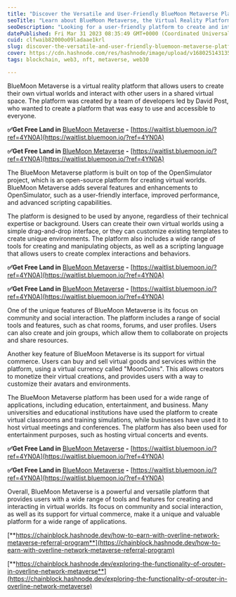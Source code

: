 ```yaml
---
title: "Discover the Versatile and User-Friendly BlueMoon Metaverse Platform for Creating Virtual Worlds"
seoTitle: "Learn about BlueMoon Metaverse, the Virtual Reality Platform with a Fo"
seoDescription: "Looking for a user-friendly platform to create and interact in virtual worlds? Check out BlueMoon Metaverse! With its unique social and commerce features"
datePublished: Fri Mar 31 2023 08:35:49 GMT+0000 (Coordinated Universal Time)
cuid: clfwaib82000o09ladaae1krl
slug: discover-the-versatile-and-user-friendly-bluemoon-metaverse-platform-for-creating-virtual-worlds
cover: https://cdn.hashnode.com/res/hashnode/image/upload/v1680251431351/5a0823b6-2577-4f6e-afd0-5a3246c12a4b.jpeg
tags: blockchain, web3, nft, metaverse, web30

---
```


BlueMoon Metaverse is a virtual reality platform that allows users to create their own virtual worlds and interact with other users in a shared virtual space. The platform was created by a team of developers led by David Post, who wanted to create a platform that was easy to use and accessible to everyone.

**✅Get Free Land in** [BlueMoon Metaverse](https://bluemoon.io/?ref=4YN0A) **\-** [https://waitlist.bluemoon.io/?ref=4YN0A](https://waitlist.bluemoon.io/?ref=4YN0A)

**✅Get Free Land in** [BlueMoon Metaverse](https://bluemoon.io/?ref=4YN0A) **\-** [https://waitlist.bluemoon.io/?ref=4YN0A](https://waitlist.bluemoon.io/?ref=4YN0A)

The BlueMoon Metaverse platform is built on top of the OpenSimulator project, which is an open-source platform for creating virtual worlds. BlueMoon Metaverse adds several features and enhancements to OpenSimulator, such as a user-friendly interface, improved performance, and advanced scripting capabilities.

The platform is designed to be used by anyone, regardless of their technical expertise or background. Users can create their own virtual worlds using a simple drag-and-drop interface, or they can customize existing templates to create unique environments. The platform also includes a wide range of tools for creating and manipulating objects, as well as a scripting language that allows users to create complex interactions and behaviors.

**✅Get Free Land in** [BlueMoon Metaverse](https://bluemoon.io/?ref=4YN0A) **\-** [https://waitlist.bluemoon.io/?ref=4YN0A](https://waitlist.bluemoon.io/?ref=4YN0A)

**✅Get Free Land in** [BlueMoon Metaverse](https://bluemoon.io/?ref=4YN0A) **\-** [https://waitlist.bluemoon.io/?ref=4YN0A](https://waitlist.bluemoon.io/?ref=4YN0A)

One of the unique features of BlueMoon Metaverse is its focus on community and social interaction. The platform includes a range of social tools and features, such as chat rooms, forums, and user profiles. Users can also create and join groups, which allow them to collaborate on projects and share resources.

Another key feature of BlueMoon Metaverse is its support for virtual commerce. Users can buy and sell virtual goods and services within the platform, using a virtual currency called "MoonCoins". This allows creators to monetize their virtual creations, and provides users with a way to customize their avatars and environments.

The BlueMoon Metaverse platform has been used for a wide range of applications, including education, entertainment, and business. Many universities and educational institutions have used the platform to create virtual classrooms and training simulations, while businesses have used it to host virtual meetings and conferences. The platform has also been used for entertainment purposes, such as hosting virtual concerts and events.

**✅Get Free Land in** [BlueMoon Metaverse](https://bluemoon.io/?ref=4YN0A) **\-** [https://waitlist.bluemoon.io/?ref=4YN0A](https://waitlist.bluemoon.io/?ref=4YN0A)

**✅Get Free Land in** [BlueMoon Metaverse](https://bluemoon.io/?ref=4YN0A) **\-** [https://waitlist.bluemoon.io/?ref=4YN0A](https://waitlist.bluemoon.io/?ref=4YN0A)

Overall, BlueMoon Metaverse is a powerful and versatile platform that provides users with a wide range of tools and features for creating and interacting in virtual worlds. Its focus on community and social interaction, as well as its support for virtual commerce, make it a unique and valuable platform for a wide range of applications.

[**https://chainblock.hashnode.dev/how-to-earn-with-overline-network-metaverse-referral-program**](https://chainblock.hashnode.dev/how-to-earn-with-overline-network-metaverse-referral-program)

[**https://chainblock.hashnode.dev/exploring-the-functionality-of-orouter-in-overline-network-metaverse**](https://chainblock.hashnode.dev/exploring-the-functionality-of-orouter-in-overline-network-metaverse)